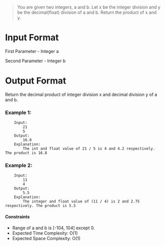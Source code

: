 > You are given two integers, a and b.
> Let x be the integer division and y be the decimal(float) division of a and b.
> Return the product of x and y.

# Input Format

First Parameter - Integer a

Second Parameter - Integer b

# Output Format

Return the decimal product of integer division x and decimal division y of a and b.

### Example 1:

```
    Input:
        21
        5
    Output:
        16.8
    Explanation:
        The int and float value of 21 / 5 is 4 and 4.2 respectively. The product is 16.8
```

### Example 2:

```
    Input:
        11
        4
    Output:
        5.5
    Explanation:
        The integer and float value of (11 / 4) is 2 and 2.75 respectively. The product is 5.5
```

#### Constraints

- Range of a and b is [-104, 104] except 0.
- Expected Time Complexity: O(1)
- Expected Space Complexity: O(1)
